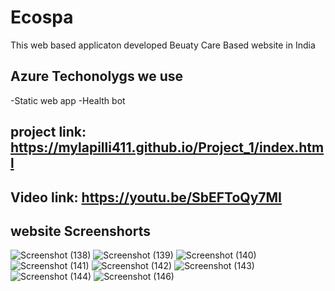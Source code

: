 # Ecospa #
This web based applicaton developed Beuaty Care Based website in India
## Azure Techonolygs we use
-Static web app
-Health bot
## project link: https://mylapilli411.github.io/Project_1/index.html
## Video link: https://youtu.be/SbEFToQy7MI
## website Screenshorts
![Screenshot (138)](https://github.com/MYLAPILLI411/Project_1/assets/129267630/3347909a-a31e-4892-93a8-02ea4550152b)
![Screenshot (139)](https://github.com/MYLAPILLI411/Project_1/assets/129267630/b1301428-be51-470b-a1ee-4b9d8c09f6f7)
![Screenshot (140)](https://github.com/MYLAPILLI411/Project_1/assets/129267630/a3a95d58-881d-466c-b62c-0d693e4322de)
![Screenshot (141)](https://github.com/MYLAPILLI411/Project_1/assets/129267630/87233560-1969-4ad4-8fd3-2e677f14f5e6)
![Screenshot (142)](https://github.com/MYLAPILLI411/Project_1/assets/129267630/9e5ee5a5-473a-41e4-889a-5dd0df1a7620)
![Screenshot (143)](https://github.com/MYLAPILLI411/Project_1/assets/129267630/3685d43a-246e-4e96-8aa4-6fd27667cbd9)
![Screenshot (144)](https://github.com/MYLAPILLI411/Project_1/assets/129267630/cd73fe7a-3746-4219-850d-1272d3e6bf1e)
![Screenshot (146)](https://github.com/MYLAPILLI411/Project_1/assets/129267630/f53419b4-4a14-4323-bf1b-ea9e50b4e799)
